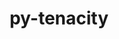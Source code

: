 ---
title: "py-tenacity"
layout: cache
categories: [package, develop]
meta: {"compilers": ["none"], "num_specs": 4, "num_specs_by_stack": {"e4s": 4, "root": 4}, "oss": ["ubuntu22.04"], "platforms": ["linux"], "stacks": ["e4s", "root"], "targets": ["x86_64_v3"], "versions": ["8.2.2"]}
spec_details: [{"compiler": "none", "hash": "3zq2yxjo6ec2xqa2h6242hvzhpmyjdpr", "os": "ubuntu22.04", "platform": "linux", "size": "-", "stacks": ["e4s", "root"], "target": "x86_64_v3", "variants": ["build_system=python_pip"], "versions": ["8.2.2"]}, {"compiler": "none", "hash": "buxotma5mkutz4ynmdsr7xgdpqhcxocj", "os": "ubuntu22.04", "platform": "linux", "size": "-", "stacks": ["e4s", "root"], "target": "x86_64_v3", "variants": ["build_system=python_pip"], "versions": ["8.2.2"]}, {"compiler": "none", "hash": "sxjpntyl6bvhakcz2yrfisjv4sbnbyyg", "os": "ubuntu22.04", "platform": "linux", "size": "-", "stacks": ["e4s", "root"], "target": "x86_64_v3", "variants": ["build_system=python_pip"], "versions": ["8.2.2"]}, {"compiler": "none", "hash": "unneixmkyq4s3efmfw4hlvfkbgwiesrc", "os": "ubuntu22.04", "platform": "linux", "size": "-", "stacks": ["e4s", "root"], "target": "x86_64_v3", "variants": ["build_system=python_pip"], "versions": ["8.2.2"]}]
---